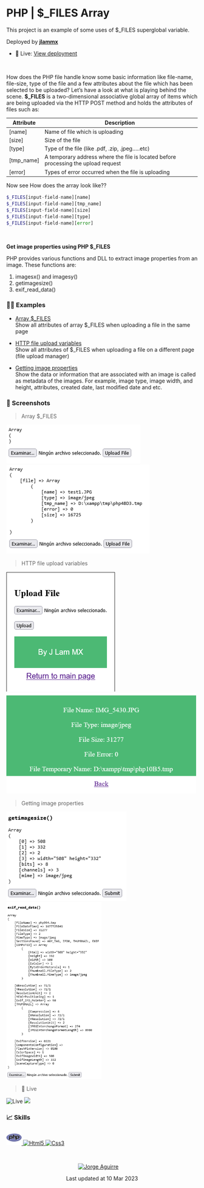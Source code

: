 # PHP | $_FILES Array

This project is an example of some uses of  $_FILES superglobal variable.

Deployed by **[jlammx](https://github.com/jlammx)**
- 🚀 Live: [View deployment](http://demo.pagos.cafisa.org/php_files)

<br/>

How does the PHP file handle know some basic information like file-name, file-size, type of the file and a few attributes about the file which has been selected to be uploaded? Let’s have a look at what is playing behind the scene. **$_FILES** is a two-dimensional associative global array of items which are being uploaded via the HTTP POST method and holds the attributes of files such as:



| Attribute | Description |
| --- 		| --- |
| [name] 	| Name of file which is uploading |
| [size] 	| Size of the file |
| [type] 	| Type of the file (like .pdf, .zip, .jpeg…..etc) |
| [tmp_name]	| A temporary address where the file is located before processing the upload request |
| [error] 	| Types of error occurred when the file is uploading |


Now see How does the array look like??
```php
$_FILES[input-field-name][name]
$_FILES[input-field-name][tmp_name]
$_FILES[input-field-name][size]
$_FILES[input-field-name][type]
$_FILES[input-field-name][error]
```
<br/>

**Get image properties using PHP $_FILES**

PHP provides various functions and DLL to extract image properties from an image. These functions are:

1. imagesx() and imagesy()
2. getimagesize()
3. exif_read_data()


### 👨‍💻 Examples
- [Array $_FILES](https://github.com/jlammx/php_files/blob/master/show_all_attributes_array_files/show_attributes.php)  
Show all attributes of array $_FILES when uploading a file in the same page

- [HTTP file upload variables](http_file_upload_variables)  
Show all attributes of $_FILES when uploading a file on a different page (file upload manager)

- [Getting image properties](get_image_properties/index.php)  
Show the data or information that are associated with an image is called as metadata of the images. For example, image type, image width, and height, attributes, created date, last modified date and etc.

### 📸 Screenshots
> Array $_FILES
<p align="left">
	<img src="./assets/screenshots/2023-02-28_01_SS.png" alt="Array $_FILES"/>
	<img src="assets/screenshots/2023-02-28_02_SS.png" alt="Array $_FILES"/>
</p>

> HTTP file upload variables
<p align="left">
	<img src="assets/screenshots/2023-02-28_03_SS.png" alt="HTTP file upload variables"/>
	<img src="assets/screenshots/2023-02-28_04_SS.png" alt="HTTP file upload variables"  width="500"/>
</p>

> Getting image properties
<p align="left">
	<img src="assets/screenshots/2023-03-01_05_SS.png" alt="Getting Image Properties"/>
	<img src="assets/screenshots/2023-03-01_06_SS.png" alt="Getting Image Properties"  width="250"/>
</p>


> 🔴 Live 
<p align="left">
	<img src="assets/screenshots/2023-03-01_07_Mobile.gif" alt="Live" height="500"/>
	<a href=https://youtu.be/Fmv_-BsqLAs target="_blank"><img src="https://markdown-videos.deta.dev/youtube/Fmv_-BsqLAs" height="250"></a></img>
</p>


<!--
style="width:40%;"

[![](https://markdown-videos.deta.dev/youtube/zp7G6uLlve8)](https://youtu.be/zp7G6uLlve8)

<div align="left">
      <a href="https://www.youtube.com/embed/zp7G6uLlve8">
         <img src="https://img.youtube.com/vi/zp7G6uLlve8/0.jpg" alt="PHP $_FILES">
      </a>
</div>
-->


### 📈 Skills
<p align="left">
	<a href="https://dart.dev" target="_blank">
		<img src="https://raw.githubusercontent.com/devicons/devicon/master/icons/php/php-original.svg" alt="PHP" width="40" height="40"/>
	</a> 
	<a href="https://www.w3.org/html" target="_blank">
		<img src="https://cdn.jsdelivr.net/gh/devicons/devicon/icons/html5/html5-original.svg" alt="Html5" width="40" height="40"/>
	</a>
	<a href="https://www.w3.org/css3" target="_blank">
		<img src="https://cdn.jsdelivr.net/gh/devicons/devicon/icons/css3/css3-original.svg" alt="Css3" width="40" height="40"/>
	</a>
</p>

<br/>

<p align="center">
	<div align="center" inline>
		<span> <a href="https://www.linkedin.com/in/jlammx/" target="_blank">
			<img src="https://content.linkedin.com/content/dam/me/business/en-us/amp/brand-site/v2/bg/LI-Logo.svg.original.svg" alt="Jorge Aguirre" height="25"/></a>
		</span>
		&nbsp;&nbsp;&nbsp;&nbsp;
	</div>
</p>

<p align="center"> Last updated at 10 Mar 2023</p>
